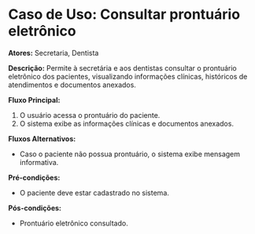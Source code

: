 # Caso de Uso: Consultar prontuário eletrônico

**Atores:** Secretaria, Dentista

**Descrição:**
Permite à secretária e aos dentistas consultar o prontuário eletrônico dos pacientes, visualizando informações clínicas, históricos de atendimentos e documentos anexados.

**Fluxo Principal:**
1. O usuário acessa o prontuário do paciente.
2. O sistema exibe as informações clínicas e documentos anexados.

**Fluxos Alternativos:**
- Caso o paciente não possua prontuário, o sistema exibe mensagem informativa.

**Pré-condições:**
- O paciente deve estar cadastrado no sistema.

**Pós-condições:**
- Prontuário eletrônico consultado.
